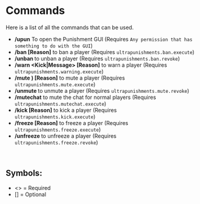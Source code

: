 # Commands
Here is a list of all the commands that can be used.
<br>

* **/upun** To open the Punishment GUI
  (Requires ``Any permission that has something to do with the GUI``)
* **/ban <User> <Server> <Time> [Reason]** to ban a player
  (Requires ``ultrapunishments.ban.execute``)
* **/unban <User>** to unban a player
  (Requires ``ultrapunishments.ban.revoke``)
* **/warn <User> <Server> <Kick|Message> [Reason]** to warn a player
  (Requires ``ultrapunishments.warning.execute``)
* **/mute <User> <Time>) [Reason]** to mute a player
  (Requires ``ultrapunishments.mute.execute``)
* **/unmute <User>** to unmute a player
  (Requires ``ultrapunishments.mute.revoke``)
* **/mutechat** to mute the chat for normal players
  (Requires ``ultrapunishments.mutechat.execute``)
* **/kick <User> [Reason]** to kick a player
  (Requires ``ultrapunishments.kick.execute``)
* **/freeze <User> <Time> [Reason]** to freeze a player
  (Requires ``ultrapunishments.freeze.execute``)
* **/unfreeze <user>** to unfreeze a player
  (Requires ``ultrapunishments.freeze.revoke``)
<br>

## Symbols:
 - <> = Required
 - [] = Optional

